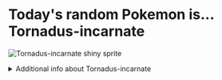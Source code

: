 # Today's random Pokemon is... Tornadus-incarnate

![Tornadus-incarnate shiny sprite](https://raw.githubusercontent.com/PokeAPI/sprites/master/sprites/pokemon/shiny/641.png)

<details>
<summary>Additional info about Tornadus-incarnate</summary>

| srpite type | image |
|------|------|
| back_default | ![Tornadus-incarnate back_default sprite](https://raw.githubusercontent.com/PokeAPI/sprites/master/sprites/pokemon/back/641.png) |
| back_shiny | ![Tornadus-incarnate back_shiny sprite](https://raw.githubusercontent.com/PokeAPI/sprites/master/sprites/pokemon/back/shiny/641.png) |
| front_default | ![Tornadus-incarnate front_default sprite](https://raw.githubusercontent.com/PokeAPI/sprites/master/sprites/pokemon/641.png) | </details>